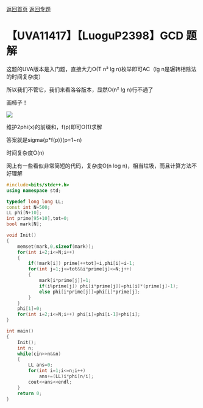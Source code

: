 [返回首页](http://www.ebola.pro)
[返回专题](http://www.ebola.pro/special/Eular)

# 【UVA11417】【LuoguP2398】GCD 题解

这题的UVA版本是入门题，直接大力O(T n² lg n)枚举即可AC（lg n是辗转相除法的时间复杂度）

所以我们不管它，我们来看洛谷版本，显然O(n² lg n)行不通了

画柿子！

![](http://ebola.blogwo.com/wp-content/uploads/sites/3855/2018/06/%E5%9B%BE%E7%89%873-480x335.png)

维护2phi(x)的前缀和，f(p)即可O(1)求解

答案就是sigma{p*f(p)}(p=1~n)

时间复杂度O(n)

网上有一些看似非常简短的代码，复杂度O(n log n)，相当垃圾，而且计算方法不好理解

```cpp
#include<bits/stdc++.h>
using namespace std;

typedef long long LL;
const int N=500;
LL phi[N+10];
int prime[95+10],tot=0;
bool mark[N];

void Init()
{
	memset(mark,0,sizeof(mark));
	for(int i=2;i<=N;i++)
	{
		if(!mark[i]) prime[++tot]=i,phi[i]=i-1;
		for(int j=1;j<=tot&&i*prime[j]<=N;j++)
		{
			mark[i*prime[j]]=1;
			if(i%prime[j]) phi[i*prime[j]]=phi[i]*(prime[j]-1);
			else phi[i*prime[j]]=phi[i]*prime[j];
		}
	}
	phi[1]=0;
	for(int i=2;i<=N;i++) phi[i]=phi[i-1]+phi[i];
}

int main()
{
	Init();
	int n;
	while(cin>>n&&n)
	{
		LL ans=0;
		for(int i=1;i<=n;i++)
			ans+=(LL)i*phi[n/i];
		cout<<ans<<endl;
	}
	return 0;
}
```
